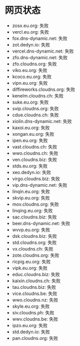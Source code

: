# 网页状态
- zosx.eu.org: 失败
- vercl.eu.org: 失败
- fox.dns-dynamic.net: 失败
- zot.dedyn.io: 失败
- vercel.dns-dynamic.net: 失败
- zfo.dns-dynamic.net: 失败
- zfo.cloudns.org: 失败
- viko.eu.org: 失败
- kcoco.eu.org: 失败
- vipn.eu.org: 失败
- diffireworks.cloudns.org: 失败
- kenelm.cloudns.ch: 失败
- suke.eu.org: 失败
- svip.cloudns.org: 失败
- cdue.cloudns.ch: 失败
- xiolin.dns-dynamic.net: 失败
- kaxoi.eu.org: 失败
- xongan.eu.org: 失败
- ipen.eu.org: 失败
- vast.cloudns.ch: 失败
- wwo.cloudns.ch: 失败
- ven.cloudns.biz: 失败
- stds.eu.org: 失败
- xeo.dedyn.io: 失败
- virgo.cloudns.biz: 失败
- vip.dns-dynamic.net: 失败
- linqin.eu.org: 失败
- skvip.eu.org: 失败
- mov.cloudns.org: 失败
- linqing.eu.org: 失败
- sac.cloudns.biz: 失败
- beer.dns-dynamic.net: 失败
- wvvp.eu.org: 失败
- dsk.cloudns.biz: 失败
- std.cloudns.org: 失败
- vx.cloudns.ch: 失败
- zote.cloudns.org: 失败
- ricpig.eu.org: 失败
- vipk.eu.org: 失败
- educ.cloudns.biz: 失败
- kaixin.cloudns.ch: 失败
- tau.cloudns.biz: 失败
- vice.cloudns.be: 失败
- wwo.cloudns.nz: 失败
- skyle.eu.org: 失败
- siv.cloudns.ph: 失败
- wwv.cloudns.be: 失败
- ipzo.eu.org: 失败
- std.dedyn.io: 失败
- pan.cloudns.org: 失败
